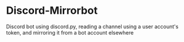 # Discord-Mirrorbot
Discord bot using discord.py, reading a channel using a user account's token, and mirroring it from a bot account elsewhere
